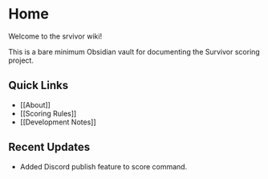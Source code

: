 # Home

Welcome to the srvivor wiki!

This is a bare minimum Obsidian vault for documenting the Survivor scoring project.

## Quick Links

- [[About]]
- [[Scoring Rules]]
- [[Development Notes]]

## Recent Updates

- Added Discord publish feature to score command.